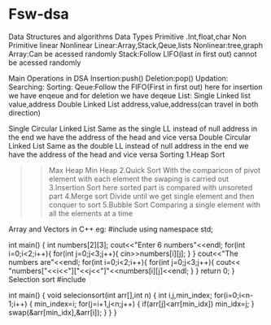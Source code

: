 # Fsw-dsa
Data Structures and algorithms
 Data Types
   Primitive
     .Int,float,char
      Non Primitive 
         linear   Nonlinear
  Linear:Array,Stack,Qeue,lists
  Nonlinear:tree,graph
Array:Can be acessed randomly
Stack:Follow LIFO(last in first out) cannot be acessed randomly

Main Operations in DSA
Insertion:push()
Deletion:pop()
Updation:
Searching:
Sorting:
Qeue:Follow the FIFO(First in first out)
  here for insertion we have enqeue and for deletion we have deqeue
List:
Single Linked list
     value,address
Double Linked List
   address,value,address(can travel in both direction)

Single Circular Linked List
    Same as the single LL instead of null address in the end we have the address of the head and vice versa
Double Circular Linked List 
    Same as the double LL instead of null address in the end we have the address of the head and vice versa
Sorting
1.Heap Sort  
  >>Max Heap
  >>Min Heap
2.Quick Sort
>With the comparicon of pivot element with each element the swaping is carried out
3.Insertion Sort
>here sorted part is compared with unsoreted part
4.Merge sort
>Divide until we get single element and then conquer to sort
5.Bubble Sort
>Comparing a single element with all the elements at a time

Array and Vectors in C++
eg:
  #include <iostream>
using namespace std;

int main() {
    int numbers[2][3];
    cout<<"Enter 6 numbers"<<endl;
    for(int i=0;i<2;i++){
    for(int j=0;j<3;j++){
        cin>>numbers[i][j];
    }
    }
    cout<<"The numbers are"<<endl;
    for(int i=0;i<2;i++){
    for(int j=0;j<3;j++){
        cout<< "numbers["<<i<<"]["<<j<<"]"<<numbers[i][j]<<endl;
    }
    }
    return 0;
}
Selection sort
#include <iostream>

int main() {
 void selecionsort(int arr[],int n)
  {
     int i,j,min_index;
     for(i=0;i<n-1;i++)
     {
         min_index=i;
        for(j=i+1,j<n;j++)
        {
            if(arr[j]<arr[min_idx])
             min_idx=j;
        }
        swap(&arr[min_idx],&arr[i]);
     }
 }
}

